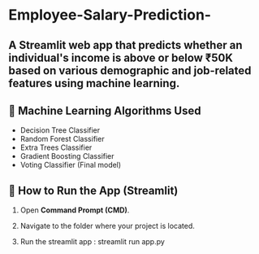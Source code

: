 # Employee-Salary-Prediction-
A Streamlit web app that predicts whether an individual's income is above or below ₹50K based on various demographic and job-related features using machine learning.
---
## 🧠 Machine Learning Algorithms Used

- Decision Tree Classifier  
- Random Forest Classifier  
- Extra Trees Classifier  
- Gradient Boosting Classifier  
- Voting Classifier (Final model)

## 🚀 How to Run the App (Streamlit)

1. Open **Command Prompt (CMD)**.

2. Navigate to the folder where your project is located.
3. Run the streamlit app : streamlit run app.py
